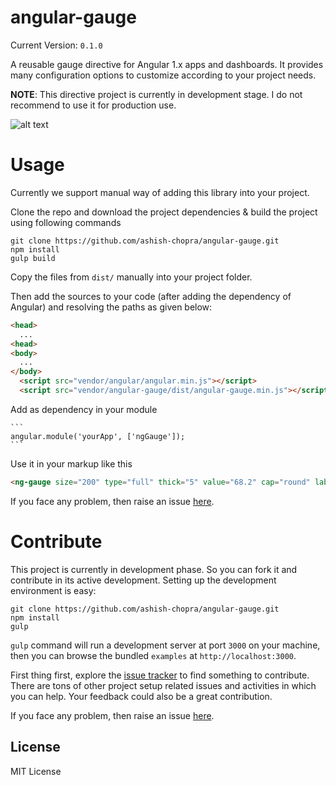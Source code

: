 # angular-gauge

Current Version: `0.1.0`

A reusable gauge directive for Angular 1.x apps and dashboards. It provides many configuration options to customize according to your project needs.

**NOTE**: This directive project is currently in development stage. I do not recommend to use it for production use.

![alt text](https://raw.githubusercontent.com/ashish-chopra/angular-gauge/master/examples/examples.png)

# Usage

Currently we support manual way of adding this library into your project.

Clone the repo and download the project dependencies & build the project using following commands

```
git clone https://github.com/ashish-chopra/angular-gauge.git
npm install
gulp build
```

Copy the files from `dist/` manually into your project folder.

Then add the sources to your code (after adding the dependency of Angular) and resolving the paths as given below:

```html
<head>
  ...
<head>
<body>
  ...
</body>
  <script src="vendor/angular/angular.min.js"></script>
  <script src="vendor/angular-gauge/dist/angular-gauge.min.js"></script>
```

Add as dependency in your module

    ```
    angular.module('yourApp', ['ngGauge']);
    ```
Use it in your markup like this

```html
<ng-gauge size="200" type="full" thick="5" value="68.2" cap="round" label="Speed" append="mph" foreground-color="#ffcc66" background-color="rgba(255,255,255, 0.4)" append="kW"></ng-gauge>
```
 
If you face any problem, then raise an issue [here](https://github.com/ashish-chopra/angular-gauge/issues).


# Contribute

This project is currently in development phase. So you can fork it and contribute in its active development. 
Setting up the development environment is easy:

```
git clone https://github.com/ashish-chopra/angular-gauge.git
npm install
gulp

```
`gulp` command will run a development server at port `3000` on your machine, then you can browse the bundled `examples` at `http://localhost:3000`.


First thing first, explore the [issue tracker](https://github.com/ashish-chopra/angular-gauge/issues) to find something to contribute. There are tons of other project setup related issues and activities in which you can help. Your feedback could also be a great contribution.

If you face any problem, then raise an issue [here](https://github.com/ashish-chopra/angular-gauge/issues).

License
---------
MIT License

